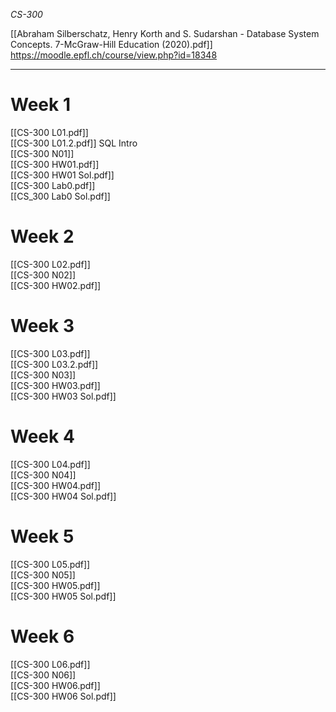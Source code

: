 _CS-300_

[[Abraham Silberschatz, Henry Korth and S. Sudarshan - Database System Concepts. 7-McGraw-Hill Education (2020).pdf]]
https://moodle.epfl.ch/course/view.php?id=18348

-- -

# Week 1

[[CS-300 L01.pdf]]  
[[CS-300 L01.2.pdf]] SQL Intro  
[[CS-300 N01]]  
[[CS-300 HW01.pdf]]  
[[CS-300 HW01 Sol.pdf]]  
[[CS-300 Lab0.pdf]]  
[[CS_300 Lab0 Sol.pdf]]  

# Week 2
[[CS-300 L02.pdf]]   
[[CS-300 N02]]   
[[CS-300 HW02.pdf]]   


# Week 3
[[CS-300 L03.pdf]]   
[[CS-300 L03.2.pdf]]   
[[CS-300 N03]]   
[[CS-300 HW03.pdf]]   
[[CS-300 HW03 Sol.pdf]]   
# Week 4
[[CS-300 L04.pdf]]   
[[CS-300 N04]]   
[[CS-300 HW04.pdf]]   
[[CS-300 HW04 Sol.pdf]]   

# Week 5
[[CS-300 L05.pdf]]   
[[CS-300 N05]]   
[[CS-300 HW05.pdf]]   
[[CS-300 HW05 Sol.pdf]]   

# Week 6
[[CS-300 L06.pdf]]   
[[CS-300 N06]]   
[[CS-300 HW06.pdf]]   
[[CS-300 HW06 Sol.pdf]]   




